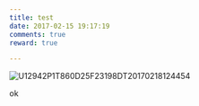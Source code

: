 ```yaml
---
title: test
date: 2017-02-15 19:17:19
comments: true
reward: true

---
```




![U12942P1T860D25F23198DT20170218124454](http://x-wolf.win/images/blog/U12942P1T860D25F23198DT20170218124454.png)







ok